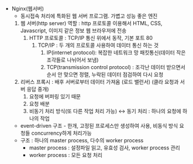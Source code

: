 - Nginx(웹서버)
    - 동시접속 처리에 특화된 웹 서버 프로그램. 가볍고 성능 좋은 엔진
    1. 웹 서버(http server) 역할 : http 프로토콜 이용해서 HTML, CSS, Javascript, 이미지 같은 정보 웹 브라우저에 전송
        1. HTTP 프로토콜 : TCP/IP 통신 위에서 동작, 기본 포트 80
            1. TCP/IP : 두 개의 프로토콜 사용하여 데이터 통신 하는 것
                1. IP(internet protocol): 복잡한 네트워크 망 패킷통신(데이터 작은 조각들로 나뉘어서 보냄)
                2. TCP(transmission control protocol) : 조각난 데이터 받으면서 순서 안 맞으면 정렬, 누락된 데이터 점검하여 다시 요청
    2. 리버스 프록시 : 배후 서버로부터 데이터 가져옴 (로드 밸런서) (클라 요청과 서버 응답 중개)
        1. 요청에 버퍼링 있기 때문
        2. 요청 배분
        3. 비동기 처리 방식(또 다른 작업 처리 가능) ↔ 동기 처리 : 하나의 요청에 하나의 작업
    - event-driven 구조 - 한개, 고정된 프로세스만 생성하여 사용, 비동식 방식 요청들 concurrency하게 처리가능
    - 구조 : 하나의 master process, 다수의 worker process
        - master process : 설정파일 읽고, 유효성 검사, worker process 관리
        - worker process : 모든 요청 처리